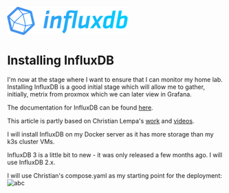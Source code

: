 ![Alt](/articles/assets/InfluxDB_280x250_q85.png) 

# Installing InfluxDB
I'm now at the stage where I want to ensure that I can monitor my home lab.
Installing InfluxDB is a good initial stage which will allow me to gather, initially, metrix from proxmox which we can later view in Grafana.

The documentation for InfluxDB can be found [here](https://docs.influxdata.com/).

This article is partly based on Christian Lempa's [work](https://github.com/ChristianLempa) and [videos](https://www.youtube.com/@christianlempa).

I will install InfluxDB on my Docker server as it has more storage than my k3s cluster VMs.

InfluxDB 3 is a little bit to new - it was only released a few months ago.  I will use InfluxDB 2.x.

I will use Christian's compose.yaml as my starting point for the deployment:
![abc](https://raw.githubusercontent.com/ChristianLempa/boilerplates/refs/heads/main/docker-compose/influxdb/compose.yaml)



